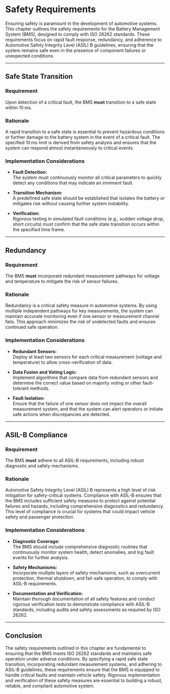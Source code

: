 # Safety Requirements

Ensuring safety is paramount in the development of automotive systems. This chapter outlines the safety requirements for the Battery Management System (BMS), designed to comply with ISO 26262 standards. These requirements focus on rapid fault response, redundancy, and adherence to Automotive Safety Integrity Level (ASIL) B guidelines, ensuring that the system remains safe even in the presence of component failures or unexpected conditions.

---

## Safe State Transition

### **Requirement**
Upon detection of a critical fault, the BMS **must** transition to a safe state within 10 ms.

### **Rationale**
A rapid transition to a safe state is essential to prevent hazardous conditions or further damage to the battery system in the event of a critical fault. The specified 10 ms limit is derived from safety analysis and ensures that the system can respond almost instantaneously to critical events.

### **Implementation Considerations**
- **Fault Detection:**  
  The system must continuously monitor all critical parameters to quickly detect any conditions that may indicate an imminent fault.
  
- **Transition Mechanism:**  
  A predefined safe state should be established that isolates the battery or mitigates risk without causing further system instability.
  
- **Verification:**  
  Rigorous testing in simulated fault conditions (e.g., sudden voltage drop, short circuits) must confirm that the safe state transition occurs within the specified time frame.

---

## Redundancy

### **Requirement**
The BMS **must** incorporate redundant measurement pathways for voltage and temperature to mitigate the risk of sensor failures.

### **Rationale**
Redundancy is a critical safety measure in automotive systems. By using multiple independent pathways for key measurements, the system can maintain accurate monitoring even if one sensor or measurement channel fails. This approach minimizes the risk of undetected faults and ensures continued safe operation.

### **Implementation Considerations**
- **Redundant Sensors:**  
  Deploy at least two sensors for each critical measurement (voltage and temperature) to allow cross-verification of data.
  
- **Data Fusion and Voting Logic:**  
  Implement algorithms that compare data from redundant sensors and determine the correct value based on majority voting or other fault-tolerant methods.
  
- **Fault Isolation:**  
  Ensure that the failure of one sensor does not impact the overall measurement system, and that the system can alert operators or initiate safe actions when discrepancies are detected.

---

## ASIL-B Compliance

### **Requirement**
The BMS **must** adhere to all ASIL-B requirements, including robust diagnostic and safety mechanisms.

### **Rationale**
Automotive Safety Integrity Level (ASIL) B represents a high level of risk mitigation for safety-critical systems. Compliance with ASIL-B ensures that the BMS includes sufficient safety measures to protect against potential failures and hazards, including comprehensive diagnostics and redundancy. This level of compliance is crucial for systems that could impact vehicle safety and passenger protection.

### **Implementation Considerations**
- **Diagnostic Coverage:**  
  The BMS should include comprehensive diagnostic routines that continuously monitor system health, detect anomalies, and log fault events for further analysis.
  
- **Safety Mechanisms:**  
  Incorporate multiple layers of safety mechanisms, such as overcurrent protection, thermal shutdown, and fail-safe operation, to comply with ASIL-B requirements.
  
- **Documentation and Verification:**  
  Maintain thorough documentation of all safety features and conduct rigorous verification tests to demonstrate compliance with ASIL-B standards, including audits and safety assessments as required by ISO 26262.

---

## Conclusion

The safety requirements outlined in this chapter are fundamental to ensuring that the BMS meets ISO 26262 standards and maintains safe operation under adverse conditions. By specifying a rapid safe state transition, incorporating redundant measurement systems, and adhering to ASIL-B guidelines, these requirements ensure that the BMS is equipped to handle critical faults and maintain vehicle safety. Rigorous implementation and verification of these safety measures are essential to building a robust, reliable, and compliant automotive system.